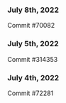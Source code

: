 ### July 8th, 2022

Commit #70082

### July 5th, 2022

Commit #314353


### July 4th, 2022

Commit #72281

